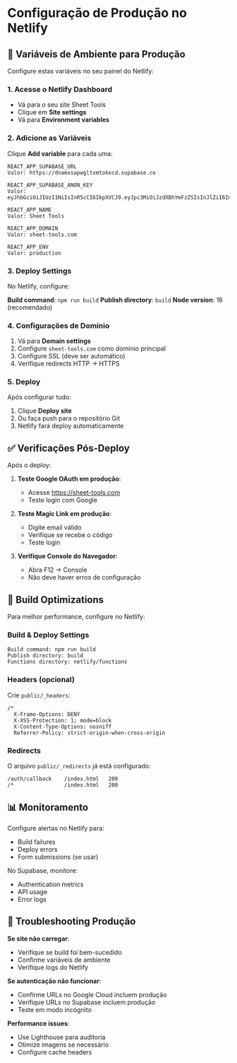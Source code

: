 # Configuração de Produção no Netlify

## 🚀 Variáveis de Ambiente para Produção

Configure estas variáveis no seu painel do Netlify:

### 1. Acesse o Netlify Dashboard
- Vá para o seu site Sheet Tools
- Clique em **Site settings**
- Vá para **Environment variables**

### 2. Adicione as Variáveis

Clique **Add variable** para cada uma:

```
REACT_APP_SUPABASE_URL
Valor: https://dnamxsapwgltxmtokecd.supabase.co

REACT_APP_SUPABASE_ANON_KEY  
Valor: eyJhbGciOiJIUzI1NiIsInR5cCI6IkpXVCJ9.eyJpc3MiOiJzdXBhYmFzZSIsInJlZiI6ImRuYW14c2Fwd2dsdHhtdG9rZWNkIiwicm9sZSI6ImFub24iLCJpYXQiOjE3NTQ2NTA2MDQsImV4cCI6MjA3MDIyNjYwNH0.FhdEECAmYkrj78Zs8TI_m2qlZzydw1hYgOr113RPKS8

REACT_APP_NAME
Valor: Sheet Tools

REACT_APP_DOMAIN
Valor: sheet-tools.com

REACT_APP_ENV
Valor: production
```

### 3. Deploy Settings

No Netlify, configure:

**Build command**: `npm run build`
**Publish directory**: `build`
**Node version**: 18 (recomendado)

### 4. Configurações de Domínio

1. Vá para **Domain settings**
2. Configure `sheet-tools.com` como domínio principal
3. Configure SSL (deve ser automático)
4. Verifique redirects HTTP → HTTPS

### 5. Deploy

Após configurar tudo:
1. Clique **Deploy site**
2. Ou faça push para o repositório Git
3. Netlify fará deploy automaticamente

## ✅ Verificações Pós-Deploy

Após o deploy:

1. **Teste Google OAuth em produção**:
   - Acesse https://sheet-tools.com
   - Teste login com Google

2. **Teste Magic Link em produção**:
   - Digite email válido
   - Verifique se recebe o código
   - Teste login

3. **Verifique Console do Navegador**:
   - Abra F12 → Console
   - Não deve haver erros de configuração

## 🔧 Build Optimizations

Para melhor performance, configure no Netlify:

### Build & Deploy Settings
```
Build command: npm run build
Publish directory: build
Functions directory: netlify/functions
```

### Headers (opcional)
Crie `public/_headers`:
```
/*
  X-Frame-Options: DENY
  X-XSS-Protection: 1; mode=block
  X-Content-Type-Options: nosniff
  Referrer-Policy: strict-origin-when-cross-origin
```

### Redirects
O arquivo `public/_redirects` já está configurado:
```
/auth/callback    /index.html   200
/*                /index.html   200
```

## 📊 Monitoramento

Configure alertas no Netlify para:
- Build failures
- Deploy errors
- Form submissions (se usar)

No Supabase, monitore:
- Authentication metrics
- API usage
- Error logs

## 🚨 Troubleshooting Produção

**Se site não carregar**:
- Verifique se build foi bem-sucedido
- Confirme variáveis de ambiente
- Verifique logs do Netlify

**Se autenticação não funcionar**:
- Confirme URLs no Google Cloud incluem produção
- Verifique URLs no Supabase incluem produção
- Teste em modo incógnito

**Performance issues**:
- Use Lighthouse para auditoria
- Otimize imagens se necessário
- Configure cache headers
